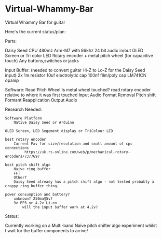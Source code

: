 # Virtual-Whammy-Bar
Virtual Whammy Bar for guitar


Here's the current status/plan:


Parts:

Daisy Seed CPU 480mz Arm-M7 with 96khz 24 bit audio in/out
OLED Screen or Tri color LED
Rotary encoder + metal pitch wheel (for capacitive touch)
Any buttons,switches or jacks

Input Buffer: (needed to convert guitar Hi-Z to Lo-Z for the Daisy Seed input)
	2x 1m resistor
	10uf electrolytic cap
	100nf film/poly cap
	LM741CN opamp

Software:
	Read Pitch Wheel
		Is metal wheel touched?
		read rotary encoder relative to where it was first touched
	Input Audio
		Format Removal
		Pitch shift
		Formant Reapplication
	Output Audio
	
Research Needed:
	
	Software Platform
		Native Daisy Seed or Arduino
	
	OLED Screen, LED Segement display or TriColour LED
	
	best rotary encoder
		Current Fav for size/resolution and small amount of cpu connections
			 https://uk.rs-online.com/web/p/mechanical-rotary-encoders/7377697
			 
	best pitch shift algo
		Naive ring buffer
		FFT
		Other?
		Daisy Seed already has a pitch shift algo - not tested probably a crappy ring buffer thing.
	
	power consumption and battery?
		unknown? 250ma@5v?
		9v PP3 or 4.2v Li-on
			will the input buffer work at 4.2v?


Status:
		
Currently working on a Multi-band Naive pitch shifter algo experiment whilst I wait for the buffer 
components to arrive!
